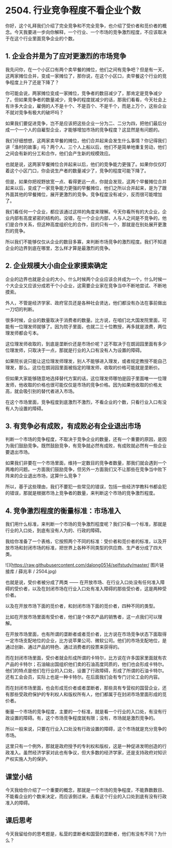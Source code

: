 # 2504. 行业竞争程度不看企业个数

你好，这个礼拜我们介绍了完全竞争和不完全竞争，也介绍了受价者和觅价者的概念。今天我要进一步向你解释，一个行业、一个市场的竞争激烈程度，不应该取决于在这个行业里面竞争企业的个数。

## 1. 企业合并是为了应对更激烈的市场竞争

我先问你，在一个小区口有两个卖早餐的摊位，他们之间有竞争吧？但是有一天，这两家摊位合并，变成一家摊位了，那你说，在这个小区口，卖早餐这个行业的竞争程度上升了还是下降了？

你可能会说，两家摊位变成一家摊位，竞争者的数目减少了，那肯定是竞争减少了。但如果竞争者的数量减少，竞争的程度就减少的话，那我们看看，今天社会上有许多大企业，雇佣的人不是十个、不是百个、不是千个，而是上万个，这些企业不就对竞争有极大的破坏吗？

如果我们要促进竞争，岂不是应该把这些企业一分为二、二分为四，把他们最后分成一个一个人的自雇型企业，才能够增加市场的竞争程度？这显然是有问题的。

我们仔细想想，这两家卖早餐的摊位，他们合并起来会发生什么事情？你记得我们讲「渔村的故事」吗？两个人、三个人上船以后，他们不是简单地重复劳动，他们之间会有新的分工和合作，他们会产生新的规模效应。

也就是说，这两家早餐摊位合并起来以后，他们的竞争能力更强了。如果你仅仅盯着这个小区门口，你会说生产者的数量减少了，竞争的程度可能下降了。

但是，如果你把视野放宽一点、看得更远一点，你就会发现，这两个早餐摊位合并起来以后，变成了一家竞争能力更强的早餐摊位，他们之所以合并起来，是为了跟外面其他的早餐摊位，展开更激烈的竞争。竞争程度没有减少，反而很可能增加了。

我们看任何一个企业，都应该通过这样的角度来理解。今天你看所有的大企业，企业内部有高度紧密的结构的。没错，在一个企业内部，人与人之间是不竞争的，他们是合作关系，但这种高度组织化的合作，目的只有一个，那就是在别处展开更激烈的竞争。

所以我们不能够仅仅从企业的数目多寡，来判断市场竞争的激烈程度。我们不知道企业的边界到底在哪里，怎么样才算是最激烈的竞争。

## 2. 企业规模大小由企业家摸索确定

企业的边界也就是企业的大小，什么时候两个企业应该合并成为一个，什么时候一个大企业又应该分成若干个小企业，这需要企业家在竞争当中不断地尝试、不断地摸索。

外人，不管是经济学家、政府官员还是各种社会贤达，他们都没有办法在事前做出一刀切的判断。

很多时候，企业的数量取决于消费者的数量。比方说，在咱们北大国发院里面，可能有一位理发师就够了。因为院子里面，也就二三十位教授，再多就是浪费，两位理发师都会亏本。

这位理发师收取的，到底是垄断价还是市场价呢？这不取决于在朗润园里面有多少位理发师，只取决于一点，那就是行业的入口有没有人为设置的障碍。

如果院长说只能让这位理发师理发，别人不能够进入理发，或者规定教授不能自己理发，那么，这位在朗润园里面被指定的理发师，收取的价格可能就是垄断价。

但如果大家能够随意地选择替代方案的话，这位理发师哪怕是园子里面唯一一位理发师，他收取的价格也很可能仅仅是市场的竞争价格。因为如果他收取的价格太高，就会吸引别的替代者进入市场。

在这个市场里面，竞争程度到底激烈不激烈，不看企业的个数，只看行业入口有没有人为设置的障碍。

## 3. 有竞争必有成败，有成败必有企业退出市场

判断一个市场的竞争程度，不取决于竞争企业的数量，还有一个重要的原因，是因为我们鼓励竞争。既然鼓励竞争，有竞争就必然有成败，有成败就必然有一些企业要退出市场。

如果我们非要在一个市场里面，维持一定数目的竞争者数量，那我们就会遇到一个两难的问题。一方面我们鼓励竞争，但另外一方面我们又不让那些在竞争当中败下阵来的企业退出市场，这算什么竞争？

所以，基于这些理由，我们不要犯一些常见的错误，包括一些经济学教科书都会犯的错误，那就是根据市场上竞争者的数量，来判断这个市场的竞争激烈程度。

## 4. 竞争激烈程度的衡量标准：市场准入

我们用什么标准，来判断一个市场的竞争激烈程度呢？我们只看一个标准，那就是行业的入口处，到底有没有人为的、行政的障碍。

我给你准备了一个表格，它按照两个不同的标准：受价者和觅价者的标准，以及开放市场和封闭市场的标准，把世界上各种不同类型的供应商、生产者分成了四大类。

![](https://raw.githubusercontent.com/dalong0514/selfstudy/master/ 图片链接库 / 薛兆丰 / 2504.jpg)

也就是说，受价者被分成了两类 —— 在开放市场、在行业入口处没有任何准入障碍的受价者，以及在封闭市场在行业入口处有准入障碍的那些受价者，这是两种受价者。

以及在开放市场下面的觅价者，和封闭市场下面的觅价者，四种不同的类型。

比如在开放市场里面有受价者，他们是个体农产品的销售者，这一点我们可以理解。

在开放市场里面，也有所谓的垄断者或者觅价者，比方说在市场竞争状态下面取得一定市场支配地位的企业，比方说苹果公司、微软公司。他们的市场支配地位，是通过创新、通过产品的特色、通过消费者的投票来获得的。

而在封闭市场里面，受价者就会形成所谓的卡特尔，比方说在许多国家里面就有农产品的卡特尔；石油输出国组织他们卖的石油高度同质的，他们也会形成卡特尔。他们的特点是他们在行业的入口处，设置了行政障碍，形成了所谓的石油卡特尔。还有工会会员，实际上也是一种卡特尔。在后面我们会有专门讨论工会的内容。

而在封闭市场里面，也会形成觅价者或者垄断者，那些具有专营权的国营企业，还有那些受政府保护的专利权人和版权所有人，他们都属于在封闭市场里面形成的觅价者。

衡量一个市场的竞争程度，主要的一个标准，就是看一个行业的入口处，有没有行政设置的障碍。有，这个市场竞争程度就有限；没有，市场就是激烈竞争的。

所以一般来说，只要在行业入口处没有行政设置的障碍，这个市场就是充分竞争的市场。

这里只有一个例外，那就是政府授予的专利权和版权，这是一种促进发明创造的行政准入。虽然经济学家对此也有争议，但大多数的经济学家，还是支持政府对知识产权实施人为的保护。

## 课堂小结

今天我给你介绍了一个重要的概念，那就是一个市场的竞争程度，不能靠数数目、不能看企业的个数来决定，而应该倒过来，去看这个行业的入口处到底有没有行政准入的障碍。

## 课后思考

今天我留给你的思考题是，私营的垄断者和国营的垄断者，他们有没有不同？为什么？

